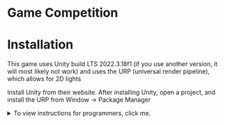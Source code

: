# Game Competition

# Installation
This game uses Unity build LTS 2022.3.18f1 (if you use another version, it will most likely not work)
and uses the URP (universal render pipeline), which allows for 2D lights

Install Unity from their website.
After installing Unity, open a project, and install the URP from Window -> Package Manager

<details>
  <summary>To view instructions for programmers, click me.</summary>
If you're one of the programmers on this project, make sure have C# installed.
If you're using Visual Studio (strongly recommended if you're just starting out with Unity), modify your build of Visual Studio to inculde Unity IntelliSense. 
If you're using Visual Studio Code and you have C# already installed, just install the Unity extension from the marketplace.

### Programming Naming Conventions
Classes will be named using PascalCase, for example:
```cs
public class DemoClass { }
```

Variables will be named using camelCase, for example:
```cs
private float demoVariable;
```
</details>
